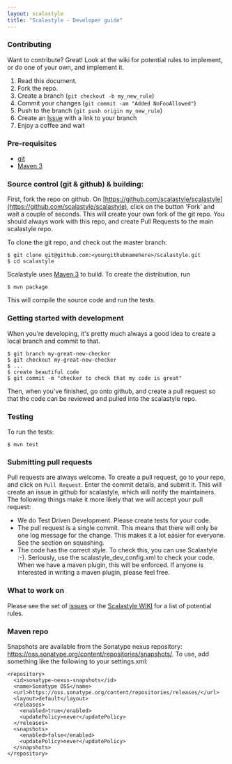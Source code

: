 ```yaml
---
layout: scalastyle
title: "Scalastyle - Developer guide"
---
```


### Contributing

Want to contribute? Great! Look at the wiki for potential rules to implement, or do one of your own, and implement it.

1. Read this document.
2. Fork the repo.
3. Create a branch (`git checkout -b my_new_rule`)
4. Commit your changes (`git commit -am "Added NoFooAllowed"`)
5. Push to the branch (`git push origin my_new_rule`)
6. Create an [Issue](https://github.com/scalastyle/scalastyle/issues) with a link to your branch
7. Enjoy a coffee and wait

### Pre-requisites

* [git](http://gitscm.com/)
* [Maven 3](http://maven.apache.org/)

### Source control (git & github) & building:

First, fork the repo on github. On [https://github.com/scalastyle/scalastyle](https://github.com/scalastyle/scalastyle), click on the button 'Fork'
and wait a couple of seconds. This will create your own fork of the git repo. You should always work with this repo, and create Pull Requests to the main scalastyle
repo.

To clone the git repo, and check out the master branch:

    $ git clone git@github.com:<yourgithubnamehere>/scalastyle.git
    $ cd scalastyle

Scalastyle uses [Maven 3](http://maven.apache.org/) to build. To create the distribution, run

    $ mvn package

This will compile the source code and run the tests.

### Getting started with development

When you're developing, it's pretty much always a good idea to create a local branch and commit to that.

    $ git branch my-great-new-checker
	$ git checkout my-great-new-checker
    $ ...
	$ create beautiful code
	$ git commit -m "checker to check that my code is great"
	
Then, when you've finished, go onto github, and create a pull request so that the code can be reviewed and pulled into the scalastyle repo.

### Testing

To run the tests:

    $ mvn test

### Submitting pull requests

Pull requests are always welcome. To create a pull request, go to your repo, and click on `Pull Request`. Enter the commit details, and submit it. This will create
an issue in github for scalastyle, which will notify the maintainers. The following things make it more likely that we will accept your pull request:

* We do Test Driven Development. Please create tests for your code.
* The pull request is a single commit. This means that there will only be one log message for the change. This makes it a lot easier for everyone. See the section on squashing.
* The code has the correct style. To check this, you can use Scalastyle :-). Seriously, use the scalastyle_dev_config.xml to check your code. When we have a maven plugin, this will be enforced. If anyone is interested in writing a maven plugin, please feel free.

### What to work on

Please see the set of [issues](https://github.com/scalastyle/scalastyle/issues) or the [Scalastyle WIKI](https://github.com/scalastyle/scalastyle/wiki) for a list of potential rules.

### Maven repo

Snapshots are available from the Sonatype nexus repository: https://oss.sonatype.org/content/repositories/snapshots/.
To use, add something like the following to your settings.xml:

    <repository>
      <id>sonatype-nexus-snapshots</id>
      <name>Sonatype OSS</name>
      <url>https://oss.sonatype.org/content/repositories/releases/</url>
      <layout>default</layout>
      <releases>
        <enabled>true</enabled>
        <updatePolicy>never</updatePolicy>
      </releases>
      <snapshots>
        <enabled>false</enabled>
        <updatePolicy>never</updatePolicy>
      </snapshots>
    </repository>


